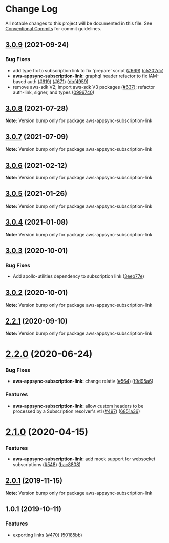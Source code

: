 # Change Log

All notable changes to this project will be documented in this file.
See [Conventional Commits](https://conventionalcommits.org) for commit guidelines.

<a name="3.0.9"></a>
## [3.0.9](https://github.com/awslabs/aws-mobile-appsync-sdk-js/compare/aws-appsync-subscription-link@3.0.8...aws-appsync-subscription-link@3.0.9) (2021-09-24)


### Bug Fixes

* add type fix to subscription link to fix 'prepare' script ([#669](https://github.com/awslabs/aws-mobile-appsync-sdk-js/issues/669)) ([c5202dc](https://github.com/awslabs/aws-mobile-appsync-sdk-js/commit/c5202dc))
* **aws-appsync-subscription-link:** graphql header refactor to fix IAM-based auth ([#619](https://github.com/awslabs/aws-mobile-appsync-sdk-js/issues/619)) ([#671](https://github.com/awslabs/aws-mobile-appsync-sdk-js/issues/671)) ([dbf4959](https://github.com/awslabs/aws-mobile-appsync-sdk-js/commit/dbf4959))
* remove aws-sdk V2; import aws-sdk V3 packages ([#637](https://github.com/awslabs/aws-mobile-appsync-sdk-js/issues/637)); refactor auth-link, signer, and types ([0996740](https://github.com/awslabs/aws-mobile-appsync-sdk-js/commit/0996740))




<a name="3.0.8"></a>
## [3.0.8](https://github.com/awslabs/aws-mobile-appsync-sdk-js/compare/aws-appsync-subscription-link@3.0.7...aws-appsync-subscription-link@3.0.8) (2021-07-28)




**Note:** Version bump only for package aws-appsync-subscription-link

<a name="3.0.7"></a>
## [3.0.7](https://github.com/awslabs/aws-mobile-appsync-sdk-js/compare/aws-appsync-subscription-link@3.0.6...aws-appsync-subscription-link@3.0.7) (2021-07-09)




**Note:** Version bump only for package aws-appsync-subscription-link

<a name="3.0.6"></a>
## [3.0.6](https://github.com/awslabs/aws-mobile-appsync-sdk-js/compare/aws-appsync-subscription-link@3.0.5...aws-appsync-subscription-link@3.0.6) (2021-02-12)




**Note:** Version bump only for package aws-appsync-subscription-link

<a name="3.0.5"></a>
## [3.0.5](https://github.com/awslabs/aws-mobile-appsync-sdk-js/compare/aws-appsync-subscription-link@3.0.4...aws-appsync-subscription-link@3.0.5) (2021-01-26)




**Note:** Version bump only for package aws-appsync-subscription-link

<a name="3.0.4"></a>
## [3.0.4](https://github.com/awslabs/aws-mobile-appsync-sdk-js/compare/aws-appsync-subscription-link@3.0.3...aws-appsync-subscription-link@3.0.4) (2021-01-08)




**Note:** Version bump only for package aws-appsync-subscription-link

<a name="3.0.3"></a>
## [3.0.3](https://github.com/awslabs/aws-mobile-appsync-sdk-js/compare/aws-appsync-subscription-link@3.0.2...aws-appsync-subscription-link@3.0.3) (2020-10-01)


### Bug Fixes

* Add apollo-utilities dependency to subscription link ([3eeb77e](https://github.com/awslabs/aws-mobile-appsync-sdk-js/commit/3eeb77e))




<a name="3.0.2"></a>
## [3.0.2](https://github.com/awslabs/aws-mobile-appsync-sdk-js/compare/aws-appsync-subscription-link@2.2.1...aws-appsync-subscription-link@3.0.2) (2020-10-01)




**Note:** Version bump only for package aws-appsync-subscription-link

<a name="2.2.1"></a>
## [2.2.1](https://github.com/awslabs/aws-mobile-appsync-sdk-js/compare/aws-appsync-subscription-link@2.2.0...aws-appsync-subscription-link@2.2.1) (2020-09-10)




**Note:** Version bump only for package aws-appsync-subscription-link

<a name="2.2.0"></a>
# [2.2.0](https://github.com/awslabs/aws-mobile-appsync-sdk-js/compare/aws-appsync-subscription-link@2.1.0...aws-appsync-subscription-link@2.2.0) (2020-06-24)


### Bug Fixes

* **aws-appsync-subscription-link:** change relativ ([#564](https://github.com/awslabs/aws-mobile-appsync-sdk-js/issues/564)) ([f9d95a6](https://github.com/awslabs/aws-mobile-appsync-sdk-js/commit/f9d95a6))


### Features

* **aws-appsync-subscription-link:** allow custom headers to be processed by a Subscription resolver's vtl ([#497](https://github.com/awslabs/aws-mobile-appsync-sdk-js/issues/497)) ([6851a36](https://github.com/awslabs/aws-mobile-appsync-sdk-js/commit/6851a36))




<a name="2.1.0"></a>
# [2.1.0](https://github.com/awslabs/aws-mobile-appsync-sdk-js/compare/aws-appsync-subscription-link@2.0.1...aws-appsync-subscription-link@2.1.0) (2020-04-15)


### Features

* **aws-appsync-subscription-link:** add mock support for websocket subscriptions ([#548](https://github.com/awslabs/aws-mobile-appsync-sdk-js/issues/548)) ([bac8808](https://github.com/awslabs/aws-mobile-appsync-sdk-js/commit/bac8808))




<a name="2.0.1"></a>
## [2.0.1](https://github.com/awslabs/aws-mobile-appsync-sdk-js/compare/aws-appsync-subscription-link@1.0.1...aws-appsync-subscription-link@2.0.1) (2019-11-15)




**Note:** Version bump only for package aws-appsync-subscription-link

<a name="1.0.1"></a>
## 1.0.1 (2019-10-11)


### Features

* exporting links ([#470](https://github.com/awslabs/aws-mobile-appsync-sdk-js/issues/470)) ([50185bb](https://github.com/awslabs/aws-mobile-appsync-sdk-js/commit/50185bb))
